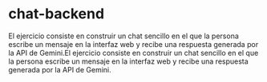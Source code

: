 # chat-backend
El ejercicio consiste en construir un chat sencillo en el que la persona escribe un mensaje en la interfaz web y recibe una respuesta generada por la API de Gemini.El ejercicio consiste en construir un chat sencillo en el que la persona escribe un mensaje en la interfaz web y recibe una respuesta generada por la API de Gemini.
